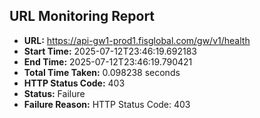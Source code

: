 ## URL Monitoring Report

- **URL:** https://api-gw1-prod1.fisglobal.com/gw/v1/health
- **Start Time:** 2025-07-12T23:46:19.692183
- **End Time:** 2025-07-12T23:46:19.790421
- **Total Time Taken:** 0.098238 seconds
- **HTTP Status Code:** 403
- **Status:** Failure
- **Failure Reason:** HTTP Status Code: 403
